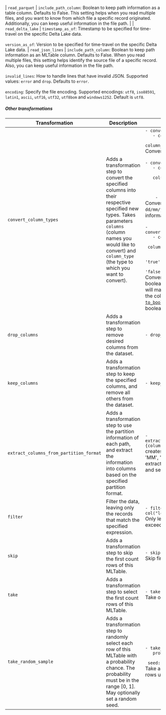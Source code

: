 | `read_parquet` | `include_path_column`: Boolean to keep path information as a table column. Defaults to False. This setting helps when you read multiple files, and you want to know from which file a specific record originated. Additionally, you can keep useful information in the file path. |
| `read_delta_lake` | `timestamp_as_of`: Timestamp to be specified for time-travel on the specific Delta Lake data.<br><br>`version_as_of`: Version to be specified for time-travel on the specific Delta Lake data.
| `read_json_lines` | `include_path_column`: Boolean to keep path information as an MLTable column. Defaults to False. When you read multiple files, this setting helps identify the source file of a specific record. Also, you can keep useful information in the file path.<br><br>`invalid_lines`: How to handle lines that have invalid JSON. Supported values: `error` and `drop`. Defaults to `error`.<br><br>`encoding`: Specify the file encoding. Supported encodings: `utf8`, `iso88591`, `latin1`, `ascii`, `utf16`, `utf32`, `utf8bom` and `windows1252`. Default is `utf8`.

##### Other transformations

|Transformation  | Description |  Example(s)
|---------|---------|---------|
|`convert_column_types`     |   Adds a transformation step to convert the specified columns into their respective specified new types.  Takes parameters `columns` (column names you would like to convert) and `column_type` (the type to which you want to convert).| <code>- convert_column_types:<br>&emsp; &emsp;- columns: [Age]<br>&emsp; &emsp;&emsp; column_type: int</code><br> Convert the Age column to integer.<br><br><code>- convert_column_types:<br>&emsp; &emsp;- columns: date<br>&emsp; &emsp; &emsp;column_type:<br>&emsp; &emsp;&emsp; &emsp;&emsp; &emsp;datetime:<br>&emsp; &emsp;&emsp; &emsp;&emsp; &emsp;&emsp; &emsp;formats:<br>&emsp; &emsp;&emsp; &emsp;&emsp; &emsp;&emsp; &emsp;- "%d/%m/%Y"</code><br>Convert the date column to the format `dd/mm/yyyy`. Read [`to_datetime`](/python/api/mltable/mltable.datatype#mltable-datatype-to-datetime) for more information about datetime conversion.<br><br><code>- convert_column_types:<br>&emsp; &emsp;- columns: [is_weekday]<br>&emsp; &emsp; &emsp;column_type:<br>&emsp; &emsp;&emsp; &emsp;&emsp; &emsp;boolean:<br>&emsp; &emsp;&emsp; &emsp;&emsp; &emsp;&emsp; &emsp;true_values:['yes', 'true', '1']<br>&emsp; &emsp;&emsp; &emsp;&emsp; &emsp;&emsp; &emsp;false_values:['no', 'false', '0']</code><br> Convert the is_weekday column to a boolean; yes/true/1 values in the column will map to `True`, and no/false/0 values in the column will map to `False`. Read [`to_bool`](/python/api/mltable/mltable.datatype#mltable-datatype-to-bool) for more information about boolean conversion.
|`drop_columns`     |   Adds a transformation step to remove desired columns from the dataset. | `- drop_columns: ["col1", "col2"]`
| `keep_columns` | Adds a transformation step to keep the specified columns, and remove all others from the dataset. | `- keep_columns: ["col1", "col2"]` |
|`extract_columns_from_partition_format`   |     Adds a transformation step to use the partition information of each path, and extract the information into columns based on the specified partition format.| `- extract_columns_from_partition_format: {column_name:yyyy/MM/dd/HH/mm/ss}` creates a datetime column, where 'yyyy', 'MM', 'dd', 'HH', 'mm' and 'ss' will extract year, month, day, hour, minute and second for the datetime type
|`filter`    |    Filter the data, leaving only the records that match the specified expression.     | `- filter: 'col("temperature") > 32 and col("location") == "UK"'` <br>Only leave rows where the temperature exceeds 32 and the UK is the location. |
|`skip`    | Adds a transformation step to skip the first count rows of this MLTable.   | `- skip: 10`<br> Skip first 10 rows
|`take`     | Adds a transformation step to select the first count rows of this MLTable.       | `- take: 5`<br> Take only the first five rows.
|`take_random_sample`     |    Adds a transformation step to randomly select each row of this MLTable with a probability chance. The probability must be in the range [0, 1]. May optionally set a random seed.     | <code>- take_random_sample:<br>&emsp; &emsp;probability: 0.10<br>&emsp; &emsp;seed:123</code><br> Take a 10 percent random sample of rows using a random seed of 123.
